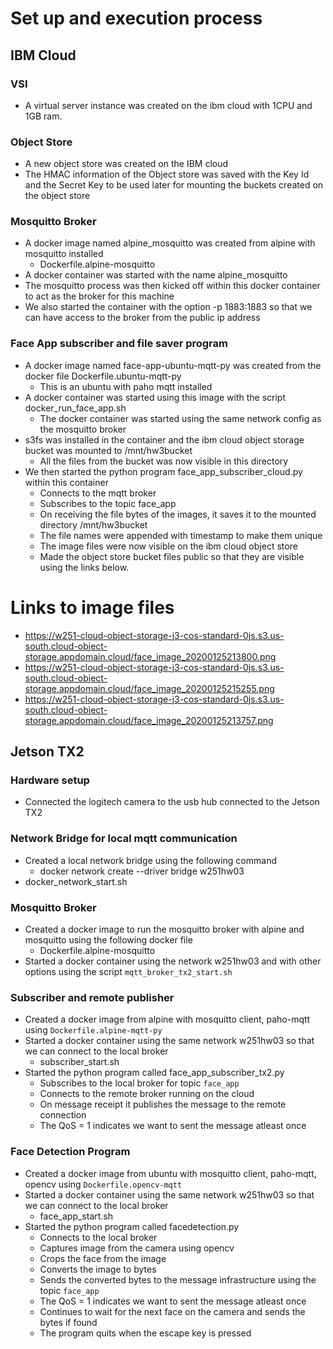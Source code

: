 
# Set up and execution process

## IBM Cloud
### VSI
* A virtual server instance was created on the ibm cloud with 1CPU and 1GB ram.

### Object Store
* A new object store was created on the IBM cloud
* The HMAC information of the Object store was saved with the Key Id and the Secret Key to be used later for mounting the buckets created on the object store 

### Mosquitto Broker
* A docker image named alpine_mosquitto was created from alpine with mosquitto installed
   * Dockerfile.alpine-mosquitto
* A docker container was started with the name alpine_mosquitto
* The mosquitto process was then kicked off within this docker container to act as the broker for this machine
* We also started the container with the option -p 1883:1883 so that we can have access to the broker from the public ip address

### Face App subscriber and file saver program
* A docker image named face-app-ubuntu-mqtt-py was created from the docker file Dockerfile.ubuntu-mqtt-py
  * This is an ubuntu with paho mqtt installed
* A docker container was started using this image with the script docker_run_face_app.sh
  * The docker container was started using the same network config as the mosquitto broker
* s3fs was installed in the container and the ibm cloud object storage bucket was mounted to /mnt/hw3bucket
  * All the files from the bucket was now visible in this directory
* We then started the python program face_app_subscriber_cloud.py within this container
  * Connects to the mqtt broker
  * Subscribes to the topic face_app
  * On receiving the file bytes of the images, it saves it to the mounted directory /mnt/hw3bucket
  * The file names were appended with timestamp to make them unique
  * The image files were now visible on the ibm cloud object store
  * Made the object store bucket files public so that they are visible using the links below. 

# Links to image files
* https://w251-cloud-object-storage-j3-cos-standard-0js.s3.us-south.cloud-object-storage.appdomain.cloud/face_image_20200125213800.png
* https://w251-cloud-object-storage-j3-cos-standard-0js.s3.us-south.cloud-object-storage.appdomain.cloud/face_image_20200125215255.png
* https://w251-cloud-object-storage-j3-cos-standard-0js.s3.us-south.cloud-object-storage.appdomain.cloud/face_image_20200125213757.png



## Jetson TX2
### Hardware setup
* Connected the logitech camera to the usb hub connected to the Jetson TX2

### Network Bridge for local mqtt communication
* Created a local network bridge using the following command
  * docker network create --driver bridge w251hw03
* docker_network_start.sh

### Mosquitto Broker
* Created a docker image to run the mosquitto broker with alpine and mosquitto using the following docker file
  * Dockerfile.alpine-mosquitto
* Started a docker container using the network w251hw03 and with other options using the script `mqtt_broker_tx2_start.sh`

### Subscriber and remote publisher
* Created a docker image from alpine with mosquitto client, paho-mqtt using `Dockerfile.alpine-mqtt-py`
* Started a docker container using the same network w251hw03 so that we can connect to the local broker 
  * subscriber_start.sh
* Started the python program called face_app_subscriber_tx2.py
  * Subscribes to the local broker for topic `face_app`
  * Connects to the remote broker running on the cloud
  * On message receipt it publishes the message to the remote connection 
  * The QoS = 1 indicates we want to sent the message atleast once

### Face Detection Program
* Created a docker image from ubuntu with mosquitto client, paho-mqtt, opencv using `Dockerfile.opencv-mqtt`
* Started a docker container using the same network w251hw03 so that we can connect to the local broker 
  * face_app_start.sh
* Started the python program called facedetection.py
  * Connects to the local broker
  * Captures image from the camera using opencv
  * Crops the face from the image
  * Converts the image to bytes
  * Sends the converted bytes to the message infrastructure using the topic `face_app`
  * The QoS = 1 indicates we want to sent the message atleast once
  * Continues to wait for the next face on the camera and sends the bytes if found
  * The program quits when the escape key is pressed
